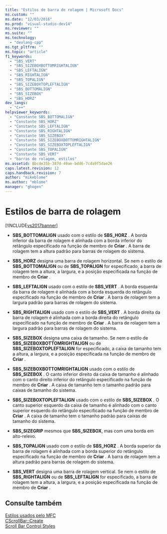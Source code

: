 ```yaml
---
title: "Estilos de barra de rolagem | Microsoft Docs"
ms.custom: ""
ms.date: "12/03/2016"
ms.prod: "visual-studio-dev14"
ms.reviewer: ""
ms.suite: ""
ms.technology: 
  - "devlang-cpp"
ms.tgt_pltfrm: ""
ms.topic: "article"
f1_keywords: 
  - "SBS_VERT"
  - "SBS_SIZEBOXBOTTOMRIGHTALIGN"
  - "SBS_LEFTALIGN"
  - "SBS_RIGHTALIGN"
  - "SBS_TOPALIGN"
  - "SBS_SIZEBOXTOPLEFTALIGN"
  - "SBS_BOTTOMALIGN"
  - "SBS_SIZEBOX"
  - "SBS_HORZ"
dev_langs: 
  - "C++"
helpviewer_keywords: 
  - "Constante SBS_BOTTOMALIGN"
  - "Constante SBS_HORZ"
  - "Constante SBS_LEFTALIGN"
  - "Constante SBS_RIGHTALIGN"
  - "Constante SBS_SIZEBOX"
  - "Constante SBS_SIZEBOXBOTTOMRIGHTALIGN"
  - "Constante SBS_SIZEBOXTOPLEFTALIGN"
  - "Constante SBS_TOPALIGN"
  - "Constante SBS_VERT"
  - "barras de rolagem, estilos"
ms.assetid: 8bcde35b-387d-49ae-bdd6-7cda9f5dae26
caps.latest.revision: 12
caps.handback.revision: 7
author: "mikeblome"
ms.author: "mblome"
manager: "ghogen"
---
```

# Estilos de barra de rolagem
[!INCLUDE[vs2017banner](../../assembler/inline/includes/vs2017banner.md)]

-   **SBS\_BOTTOMALIGN** usado com o estilo de **SBS\_HORZ** .  A borda inferior da barra de rolagem é alinhada com a borda inferior do retângulo especificado na função de membro de **Criar** .  A barra de rolagem tem a altura padrão para barras de rolagem do sistema.  
  
-   **SBS\_HORZ** designa uma barra de rolagem horizontal.  Se nem o estilo de **SBS\_BOTTOMALIGN** ou de **SBS\_TOPALIGN** for especificado, a barra de rolagem tem a altura, a largura, e a posição especificada na função de membro de **Criar** .  
  
-   **SBS\_LEFTALIGN** usado com o estilo de **SBS\_VERT** .  A borda esquerda da barra de rolagem é alinhada com a borda esquerda do retângulo especificado na função de membro de **Criar** .  A barra de rolagem tem a largura padrão para barras de rolagem do sistema.  
  
-   **SBS\_RIGHTALIGN** usado com o estilo de **SBS\_VERT** .  A borda direita da barra de rolagem é alinhada com a borda direita do retângulo especificado na função de membro de **Criar** .  A barra de rolagem tem a largura padrão para barras de rolagem do sistema.  
  
-   **SBS\_SIZEBOX** designa uma caixa de tamanho.  Se nem o estilo de **SBS\_SIZEBOXBOTTOMRIGHTALIGN** ou de **SBS\_SIZEBOXTOPLEFTALIGN** for especificado, a caixa de tamanho tem a altura, a largura, e a posição especificada na função de membro de **Criar** .  
  
-   **SBS\_SIZEBOXBOTTOMRIGHTALIGN** usado com o estilo de **SBS\_SIZEBOX** .  O canto inferior direito da caixa de tamanho é alinhado com o canto direito inferior do retângulo especificado na função de membro de **Criar** .  A caixa de tamanho tem o tamanho padrão para caixas de tamanho do sistema.  
  
-   **SBS\_SIZEBOXTOPLEFTALIGN** usado com o estilo de **SBS\_SIZEBOX** .  O canto superior esquerdo da caixa de tamanho é alinhado com o canto superior esquerdo do retângulo especificado na função de membro de **Criar** .  A caixa de tamanho tem o tamanho padrão para caixas de tamanho do sistema.  
  
-   **SBS\_SIZEGRIP** mesmos que **SBS\_SIZEBOX**, mas com uma borda em alto\-relevo.  
  
-   **SBS\_TOPALIGN** usado com o estilo de **SBS\_HORZ** .  A borda superior da barra de rolagem é alinhada com a borda superior do retângulo especificado na função de membro de **Criar** .  A barra de rolagem tem a altura padrão para barras de rolagem do sistema.  
  
-   **SBS\_VERT** designa uma barra de rolagem vertical.  Se nem o estilo de **SBS\_RIGHTALIGN** ou de **SBS\_LEFTALIGN** for especificado, a barra de rolagem tem a altura, a largura, e a posição especificada na função de membro de **Criar** .  
  
## Consulte também  
 [Estilos usados pelo MFC](../../mfc/reference/styles-used-by-mfc.md)   
 [CScrollBar::Create](../Topic/CScrollBar::Create.md)   
 [Scroll Bar Control Styles](http://msdn.microsoft.com/library/windows/desktop/bb787533)